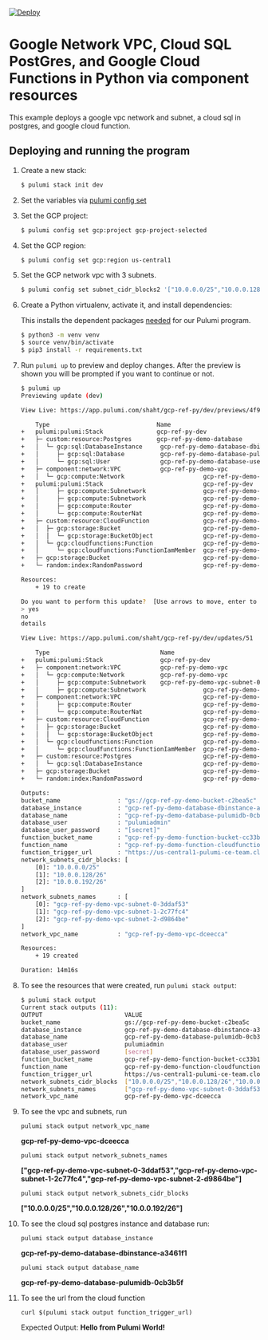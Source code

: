 [![Deploy](https://get.pulumi.com/new/button.svg)](https://app.pulumi.com/new)

# Google Network VPC, Cloud SQL PostGres, and Google Cloud Functions in Python via component resources

This example deploys a google vpc network and subnet, a cloud sql in postgres, and google cloud function.

## Deploying and running the program

1. Create a new stack: 
    ```bash
    $ pulumi stack init dev
    ```
1. Set the variables via [pulumi config set](https://www.pulumi.com/docs/reference/cli/pulumi_config_set/)

1. Set the GCP project:
    ```bash
    $ pulumi config set gcp:project gcp-project-selected
    ```
1. Set the GCP region:
    ```bash
    $ pulumi config set gcp:region us-central1
    ```

1. Set the GCP network vpc with 3 subnets.
    ```bash
    $ pulumi config set subnet_cidr_blocks2 '["10.0.0.0/25","10.0.0.128/26","10.0.0.192/26"]'
    ```

1. Create a Python virtualenv, activate it, and install dependencies:

    This installs the dependent packages [needed](https://www.pulumi.com/docs/intro/concepts/how-pulumi-works/) for our Pulumi program.

    ```bash
    $ python3 -m venv venv
    $ source venv/bin/activate
    $ pip3 install -r requirements.txt
    ```

1. Run `pulumi up` to preview and deploy changes.  After the preview is shown you will be
    prompted if you want to continue or not.

    ```bash
    $ pulumi up
    Previewing update (dev)

    View Live: https://app.pulumi.com/shaht/gcp-ref-py/dev/previews/4f9e586b-3a97-44de-874d-7e4b37293808

        Type                              Name                                 Plan       
    +   pulumi:pulumi:Stack               gcp-ref-py-dev                       create...  
    +   ├─ custom:resource:Postgres       gcp-ref-py-demo-database             create     
    +   │  └─ gcp:sql:DatabaseInstance     gcp-ref-py-demo-database-dbinstance    create     
    +   │     ├─ gcp:sql:Database          gcp-ref-py-demo-database-pulumidb      create     
    +   │     └─ gcp:sql:User              gcp-ref-py-demo-database-user          create     
    +   ├─ component:network:VPC           gcp-ref-py-demo-vpc                     create     
    +   │  └─ gcp:compute:Network                      gcp-ref-py-demo-vpc                         create     
    +   pulumi:pulumi:Stack                            gcp-ref-py-dev                              create     
    +   │     ├─ gcp:compute:Subnetwork                gcp-ref-py-demo-vpc-subnet-1                create     
    +   │     ├─ gcp:compute:Subnetwork                gcp-ref-py-demo-vpc-subnet-2                create     
    +   │     ├─ gcp:compute:Router                    gcp-ref-py-demo-vpc                         create     
    +   │     └─ gcp:compute:RouterNat                 gcp-ref-py-demo-vpc                         create     
    +   ├─ custom:resource:CloudFunction               gcp-ref-py-demo-function                    create     
    +   │  ├─ gcp:storage:Bucket                       gcp-ref-py-demo-function-bucket             create     
    +   │  │  └─ gcp:storage:BucketObject              gcp-ref-py-demo-function-bucketobject       create     
    +   │  └─ gcp:cloudfunctions:Function              gcp-ref-py-demo-function-cloudfunction      create     
    +   │     └─ gcp:cloudfunctions:FunctionIamMember  gcp-ref-py-demo-function-functioniammember  create     
    +   ├─ gcp:storage:Bucket                          gcp-ref-py-demo-bucket                      create     
    +   └─ random:index:RandomPassword                 gcp-ref-py-demo-database-random             create     
    
    Resources:
        + 19 to create

    Do you want to perform this update?  [Use arrows to move, enter to select, type to filter]
    > yes
    no
    details

    View Live: https://app.pulumi.com/shaht/gcp-ref-py/dev/updates/51

        Type                               Name                                    Status       
    +   pulumi:pulumi:Stack                gcp-ref-py-dev                          creating..   
    +   ├─ component:network:VPC           gcp-ref-py-demo-vpc                     creating..   
    +   │  └─ gcp:compute:Network          gcp-ref-py-demo-vpc                     created      
    +   │     ├─ gcp:compute:Subnetwork    gcp-ref-py-demo-vpc-subnet-0            creating..   
    +   │     ├─ gcp:compute:Subnetwork                gcp-ref-py-demo-vpc-subnet-1                creating...  
    +   ├─ component:network:VPC                       gcp-ref-py-demo-vpc                         creating..   
    +   │     ├─ gcp:compute:Router                    gcp-ref-py-demo-vpc                         created      
    +   │     └─ gcp:compute:RouterNat                 gcp-ref-py-demo-vpc                         created      
    +   ├─ custom:resource:CloudFunction               gcp-ref-py-demo-function                    creating..   
    +   │  ├─ gcp:storage:Bucket                       gcp-ref-py-demo-function-bucket             created      
    +   │  │  └─ gcp:storage:BucketObject              gcp-ref-py-demo-function-bucketobject       created      
    +   │  └─ gcp:cloudfunctions:Function              gcp-ref-py-demo-function-cloudfunction      created      
    +   │     └─ gcp:cloudfunctions:FunctionIamMember  gcp-ref-py-demo-function-functioniammember  created      
    +   ├─ custom:resource:Postgres                    gcp-ref-py-demo-database                    creating..   
    +   │  └─ gcp:sql:DatabaseInstance                 gcp-ref-py-demo-database-dbinstance         creating     
    +   ├─ gcp:storage:Bucket                          gcp-ref-py-demo-bucket                      created      
    +   └─ random:index:RandomPassword                 gcp-ref-py-demo-database-random             created      

    Outputs:
    bucket_name                : "gs://gcp-ref-py-demo-bucket-c2bea5c"
    database_instance          : "gcp-ref-py-demo-database-dbinstance-a3461f1"
    database_name              : "gcp-ref-py-demo-database-pulumidb-0cb3b5f"
    database_user              : "pulumiadmin"
    database_user_password     : "[secret]"
    function_bucket_name       : "gcp-ref-py-demo-function-bucket-cc33b12"
    function_name              : "gcp-ref-py-demo-function-cloudfunction-cf4ebf7"
    function_trigger_url       : "https://us-central1-pulumi-ce-team.cloudfunctions.net/gcp-ref-py-demo-function-cloudfunction-cf4ebf7"
    network_subnets_cidr_blocks: [
        [0]: "10.0.0.0/25"
        [1]: "10.0.0.128/26"
        [2]: "10.0.0.192/26"
    ]
    network_subnets_names      : [
        [0]: "gcp-ref-py-demo-vpc-subnet-0-3ddaf53"
        [1]: "gcp-ref-py-demo-vpc-subnet-1-2c77fc4"
        [2]: "gcp-ref-py-demo-vpc-subnet-2-d9864be"
    ]
    network_vpc_name           : "gcp-ref-py-demo-vpc-dceecca"

    Resources:
        + 19 created

    Duration: 14m16s

1. To see the resources that were created, run `pulumi stack output`:

    ```bash
    $ pulumi stack output
    Current stack outputs (11):
    OUTPUT                       VALUE
    bucket_name                  gs://gcp-ref-py-demo-bucket-c2bea5c
    database_instance            gcp-ref-py-demo-database-dbinstance-a3461f1
    database_name                gcp-ref-py-demo-database-pulumidb-0cb3b5f
    database_user                pulumiadmin
    database_user_password       [secret]
    function_bucket_name         gcp-ref-py-demo-function-bucket-cc33b12
    function_name                gcp-ref-py-demo-function-cloudfunction-cf4ebf7
    function_trigger_url         https://us-central1-pulumi-ce-team.cloudfunctions.net/gcp-ref-py-demo-function-cloudfunction-cf4ebf7
    network_subnets_cidr_blocks  ["10.0.0.0/25","10.0.0.128/26","10.0.0.192/26"]
    network_subnets_names        ["gcp-ref-py-demo-vpc-subnet-0-3ddaf53","gcp-ref-py-demo-vpc-subnet-1-2c77fc4","gcp-ref-py-demo-vpc-subnet-2-d9864be"]
    network_vpc_name             gcp-ref-py-demo-vpc-dceecca

1. To see the vpc and subnets, run
 
    `pulumi stack output network_vpc_name`

     **gcp-ref-py-demo-vpc-dceecca**

    `pulumi stack output network_subnets_names`

    **["gcp-ref-py-demo-vpc-subnet-0-3ddaf53","gcp-ref-py-demo-vpc-subnet-1-2c77fc4","gcp-ref-py-demo-vpc-subnet-2-d9864be"]**
    
    `pulumi stack output network_subnets_cidr_blocks`

    **["10.0.0.0/25","10.0.0.128/26","10.0.0.192/26"]**

1.  To see the cloud sql postgres instance and database run: 

    `pulumi stack output database_instance`

    **gcp-ref-py-demo-database-dbinstance-a3461f1**
    
    `pulumi stack output database_name`
    
    **gcp-ref-py-demo-database-pulumidb-0cb3b5f**

1. To see the url from the cloud function

   `curl $(pulumi stack output function_trigger_url)`

   Expected Output:
   **Hello from Pulumi World!**

